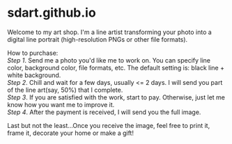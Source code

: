 # sdart.github.io
Welcome to my art shop. I'm a line artist transforming your photo into a digital line portrait (high-resolution PNGs or other file formats).

How to purchase:  
*Step 1*. Send me a photo you'd like me to work on. You can specify line color, background color, file formats, etc. The default setting is: black line + white background.  
*Step 2*. Chill and wait for a few days, usually <= 2 days. I will send you part of the line art(say, 50%) that I complete.  
*Step 3*. If you are satisfied with the work, start to pay. Otherwise, just let me know how you want me to improve it.  
*Step 4*. After the payment is received, I will send you the full image.

Last but not the least...Once you receive the image, feel free to print it, frame it, decorate your home or make a gift!
